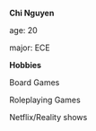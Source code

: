 **Chi Nguyen**

age: 20

major: ECE

**Hobbies**

Board Games

Roleplaying Games

Netflix/Reality shows


